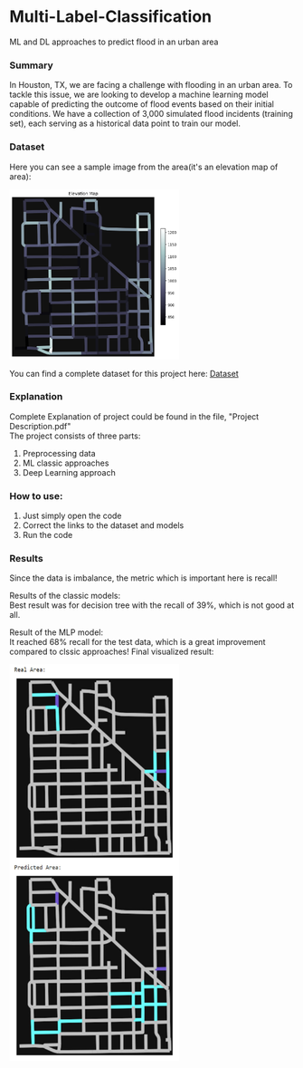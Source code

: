 # Multi-Label-Classification
ML and DL approaches to predict flood in an urban area

### Summary

In Houston, TX, we are facing a challenge with flooding in an urban area. To tackle this issue, we are looking to develop a machine learning model capable of predicting the outcome of flood events based on their initial conditions. We have a collection of 3,000 simulated flood incidents (training set), each serving as a historical data point to train our model.

### Dataset

Here you can see a sample image from the area(it's an elevation map of area):

<!-- ![sample image from dataset](./readme_images/sample.jpg) -->
<img src="./Images/Elevation Map.png" width="300" height="300">

You can find a complete dataset for this project here:
[Dataset](https://drive.google.com/drive/folders/1JqYgHdtN7MsMO2df0E2LSJk3K323sRun?usp=sharing)

### Explanation
Complete Explanation of project could be found in the file, "Project Description.pdf" <br>
The project consists of three parts:
1. Preprocessing data
2. ML classic approaches
3. Deep Learning approach

### How to use:
1. Just simply open the code
2. Correct the links to the dataset and models
3. Run the code

### Results

Since the data is imbalance, the metric which is important here is recall!

Results of the classic models:<br>
Best result was for decision tree with the recall of 39%, which is not good at all.

Result of the MLP model:<br>
It reached 68% recall for the test data, which is a great improvement compared to clssic approaches!
Final visualized result:

<!-- ![Final result](./readme_images/final.png) -->
<img src="./Images/result.jpg" width="300" height="700">

